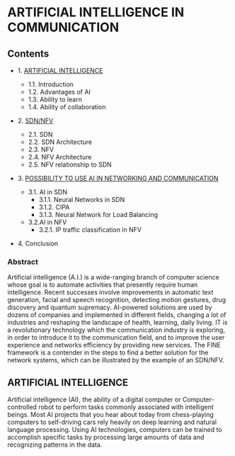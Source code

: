 # ARTIFICIAL INTELLIGENCE IN COMMUNICATION

## Contents
* 1\. [ARTIFICIAL INTELLIGENCE](#ARTIFICIAL)
    * 1.1\. Introduction
    * 1.2\. Advantages of AI
    * 1.3\. Ability to learn
    * 1.4\. Ability of collaboration
       
* 2\.  [SDN/NFV](#dete)
    * 2.1\. SDN 
    * 2.2\. SDN Architecture
    * 2.3\. NFV
    * 2.4\. NFV Architecture
    * 2.5\. NFV relationship to SDN
* 3\. [ POSSIBILITY TO USE AI IN NETWORKING AND COMMUNICATION](#delete_lines)
    * 3.1\.  AI in SDN
      * 3.1.1\. Neural Networks in SDN
      * 3.1.2\. CIPA
      * 3.1.3\. Neural Network for Load Balancing
    * 3.2\.AI in NFV
      * 3.2.1\. IP traffic classification in NFV
* 4\. Conclusion

### Abstract

Artificial intelligence (A.I.) is a wide-ranging branch of computer science whose goal is to automate activities that presently require human intelligence. Recent successes involve improvements in automatic text generation, facial and speech recognition, detecting motion gestures, drug discovery and quantum supremacy. 
AI-powered solutions are used by dozens of companies and implemented in different fields, changing a lot of industries and reshaping the landscape of health, learning, daily living. IT is a  revolutionary technology which the communication industry is exploring, in order to introduce it to the communication field, and to improve the user experience and networks efficiency by providing new services. The FINE framework is a contender in the steps to find a better solution for the network systems, which can be illustrated by the example of an SDN/NFV.

## ARTIFICIAL INTELLIGENCE
Artificial intelligence (AI), the ability of a digital computer or Computer-controlled robot to perform tasks commonly associated with intelligent beings. Most AI projects that you hear about today from chess-playing computers to self-driving cars rely heavily on deep learning and natural language processing. Using AI technologies, computers can be trained to accomplish specific tasks by processing large amounts of data and recognizing patterns in the data.
